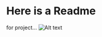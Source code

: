 # Here is a Readme
for project...
<img src="/scole02/TensorMaker/TensorMaker.jpg" alt="Alt text" title="Landing Page">
